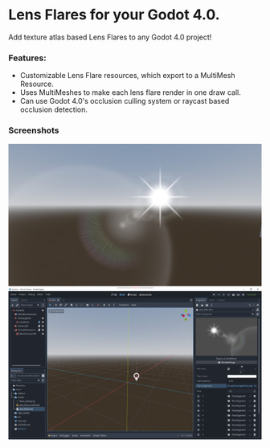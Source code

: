 # Lens Flares for your Godot 4.0.
Add texture atlas based Lens Flares to any Godot 4.0 project!

### Features:
* Customizable Lens Flare resources, which export to a MultiMesh Resource.
* Uses MultiMeshes to make each lens flare render in one draw call.
* Can use Godot 4.0's occlusion culling system or raycast based occlusion detection.

### Screenshots
![Lens Flare](repo_assets/screenshots/running_0.jpg "a Lens Flare!")
![Lens Flare Editor](repo_assets/screenshots/editor_0.jpg "Lens Flare Editor")

